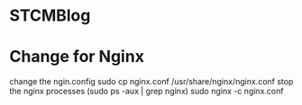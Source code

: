 # STCMBlog

# Change for Nginx
change the ngin.config
sudo cp nginx.conf /usr/share/nginx/nginx.conf
stop the nginx processes (sudo ps -aux | grep nginx)
sudo nginx -c nginx.conf

